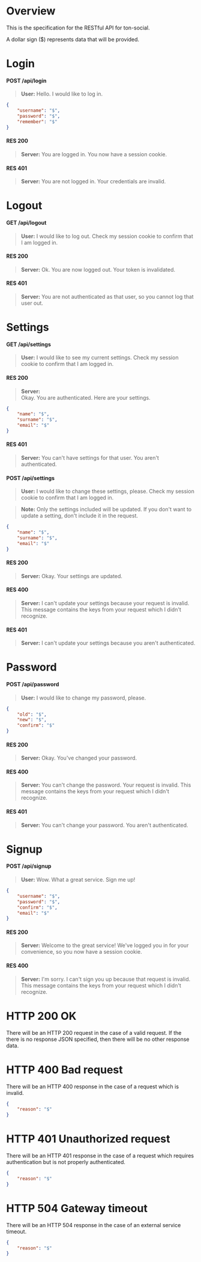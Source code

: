 # Overview

This is the specification for the RESTful API for ton-social.

A dollar sign ($) represents data that will be provided.

# Login

#### POST /api/login

> **User:**
> Hello. I would like to log in.

```json
{
	"username": "$",
	"password": "$",
	"remember": "$"
}
```

#### RES 200

> **Server:**
> You are logged in. You now have a session cookie.

#### RES 401

> **Server:**
> You are not logged in. Your credentials are invalid.

# Logout

#### GET /api/logout

> **User:**
> I would like to log out.
> Check my session cookie to confirm that I am logged in.

#### RES 200

> **Server:**
> Ok. You are now logged out. Your token is invalidated.

#### RES 401

> **Server:**
> You are not authenticated as that user, so you cannot log that user out.

# Settings

#### GET /api/settings

> **User:**
> I would like to see my current settings.
> Check my session cookie to confirm that I am logged in.

#### RES 200

> **Server:**  
> Okay. You are authenticated. Here are your settings.

```json
{
	"name": "$",
	"surname": "$",
	"email": "$"
}
```

#### RES 401

> **Server:**
> You can't have settings for that user. You aren't authenticated.

#### POST /api/settings

> **User:**
> I would like to change these settings, please.
> Check my session cookie to confirm that I am logged in.

> **Note:**
> Only the settings included will be updated.
> If you don't want to update a setting, don't include it in the request.

```json
{
	"name": "$",
	"surname": "$",
	"email": "$"
}
```

#### RES 200

> **Server:**
> Okay. Your settings are updated.

#### RES 400

> **Server:**
> I can't update your settings because your request is invalid.
> This message contains the keys from your request which I didn't recognize.

#### RES 401

> **Server:**
> I can't update your settings because you aren't authenticated.

# Password

#### POST /api/password

> **User:**
> I would like to change my password, please.

```json
{
	"old": "$",
	"new": "$",
	"confirm": "$"
}
```

#### RES 200

> **Server:**
> Okay. You've changed your password.

#### RES 400

> **Server:**
> You can't change the password. Your request is invalid.
> This message contains the keys from your request which I didn't recognize.

#### RES 401

> **Server:**
> You can't change your password. You aren't authenticated.

# Signup

#### POST /api/signup

> **User:**
> Wow. What a great service. Sign me up!

```json
{
	"username": "$",
	"password": "$",
	"confirm": "$",
	"email": "$"
}
```

#### RES 200

> **Server:**
> Welcome to the great service!
> We've logged you in for your convenience, so you now have a session cookie.

#### RES 400

> **Server:**
> I'm sorry. I can't sign you up because that request is invalid.
> This message contains the keys from your request which I didn't recognize.

# HTTP 200 OK

There will be an HTTP 200 request in the case of a valid request. If the there
is no response JSON specified, then there will be no other response data.

# HTTP 400 Bad request

There will be an HTTP 400 response in the case of a request which is invalid.

```json
{
	"reason": "$"
}
```

# HTTP 401 Unauthorized request

There will be an HTTP 401 response in the case of a request which requires
authentication but is not properly authenticated.

```json
{
	"reason": "$"
}
```

# HTTP 504 Gateway timeout

There will be an HTTP 504 response in the case of an external service timeout.

```json
{
	"reason": "$"
}
```

